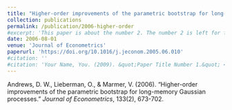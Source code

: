 ```yaml
---
title: "Higher-order improvements of the parametric bootstrap for long-memory Gaussian processes"
collection: publications
permalink: /publication/2006-higher-order
#excerpt: 'This paper is about the number 2. The number 2 is left for future work.'
date: 2006-08-01
venue: 'Journal of Econometrics'
paperurl: 'https://doi.org/10.1016/j.jeconom.2005.06.010'
#citation: ''
#citation: 'Your Name, You. (2009). &quot;Paper Title Number 1.&quot; <i>Journal 1</i>. 1(1).'
---
```

Andrews, D. W., Lieberman, O., & Marmer, V. (2006). &ldquo;Higher-order improvements of the parametric bootstrap for long-memory Gaussian processes.&rdquo; <i>Journal of Econometrics</i>, 133(2), 673-702.